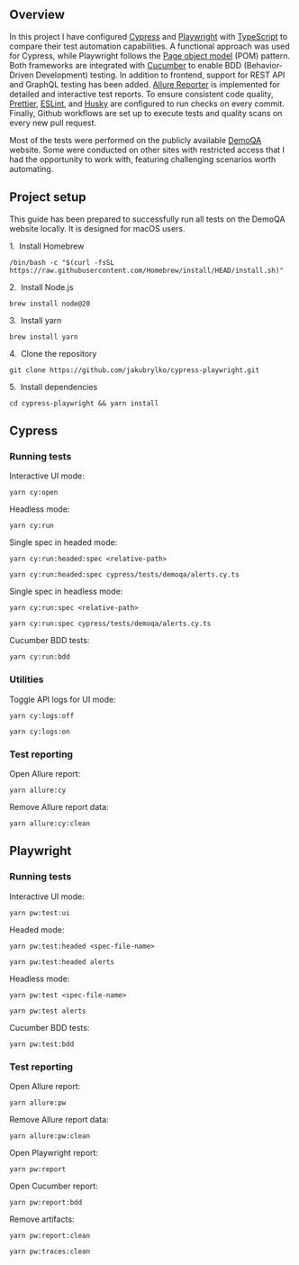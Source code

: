 ## Overview

In this project I have configured [Cypress](https://docs.cypress.io/app/get-started/why-cypress) and [Playwright](https://playwright.dev/docs/intro) with [TypeScript](https://www.typescriptlang.org/docs/) to compare their test automation capabilities. A functional approach was used for Cypress, while Playwright follows the [Page object model](https://playwright.dev/docs/pom) (POM) pattern. Both frameworks are integrated with [Cucumber](https://cucumber.io/docs) to enable BDD (Behavior-Driven Development) testing. In addition to frontend, support for REST API and GraphQL testing has been added. [Allure Reporter](https://allurereport.org/docs/) is implemented for detailed and interactive test reports. To ensure consistent code quality, [Prettier](https://prettier.io/docs/en/), [ESLint](https://eslint.org/docs/latest/), and [Husky](https://typicode.github.io/husky/) are configured to run checks on every commit. Finally, Github workflows are set up to execute tests and quality scans on every new pull request.

Most of the tests were performed on the publicly available [DemoQA](https://demoqa.com/) website. Some were conducted on other sites with restricted access that I had the opportunity to work with, featuring challenging scenarios worth automating.

## Project setup

This guide has been prepared to successfully run all tests on the DemoQA website locally. It is designed for macOS users.

1.&nbsp; Install Homebrew

```
/bin/bash -c "$(curl -fsSL https://raw.githubusercontent.com/Homebrew/install/HEAD/install.sh)"
```

2.&nbsp; Install Node.js

```
brew install node@20
```

3.&nbsp; Install yarn

```
brew install yarn
```

4.&nbsp; Clone the repository

```
git clone https://github.com/jakubrylko/cypress-playwright.git
```

5.&nbsp; Install dependencies

```
cd cypress-playwright && yarn install
```

## Cypress

### Running tests

Interactive UI mode:

```
yarn cy:open
```

Headless mode:

```
yarn cy:run
```

Single spec in headed mode:

```
yarn cy:run:headed:spec <relative-path>

yarn cy:run:headed:spec cypress/tests/demoqa/alerts.cy.ts
```

Single spec in headless mode:

```
yarn cy:run:spec <relative-path>

yarn cy:run:spec cypress/tests/demoqa/alerts.cy.ts
```

Cucumber BDD tests:

```
yarn cy:run:bdd
```

### Utilities

Toggle API logs for UI mode:

```
yarn cy:logs:off

yarn cy:logs:on
```

### Test reporting

Open Allure report:

```
yarn allure:cy
```

Remove Allure report data:

```
yarn allure:cy:clean
```

## Playwright

### Running tests

Interactive UI mode:

```
yarn pw:test:ui
```

Headed mode:

```
yarn pw:test:headed <spec-file-name>

yarn pw:test:headed alerts
```

Headless mode:

```
yarn pw:test <spec-file-name>

yarn pw:test alerts
```

Cucumber BDD tests:

```
yarn pw:test:bdd
```

### Test reporting

Open Allure report:

```
yarn allure:pw
```

Remove Allure report data:

```
yarn allure:pw:clean
```

Open Playwright report:

```
yarn pw:report
```

Open Cucumber report:

```
yarn pw:report:bdd
```

Remove artifacts:

```
yarn pw:report:clean

yarn pw:traces:clean
```
